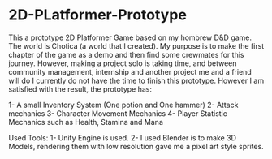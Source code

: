 # 2D-PLatformer-Prototype
This a prototype 2D Platformer Game based on my hombrew D&D game. The world is Chotica (a world that I created). 
My purpose is to make the first chapter of the game as a demo and then find some crewmates for this journey. However,
making a project solo is taking time, and between community management, internship and another project me and a friend will do I currently
do not have the time to finish this prototype. However I am satisfied with the result, the prototype has:

1- A small Inventory System (One potion and One hammer)
2- Attack mechanics
3- Character Movement Mechanics
4- Player Statistic Mechanics such as Health, Stamina and Mana

Used Tools:
1- Unity Engine is used.
2- I used Blender is to make 3D Models, rendering them with low resolution gave me a pixel art style sprites.
